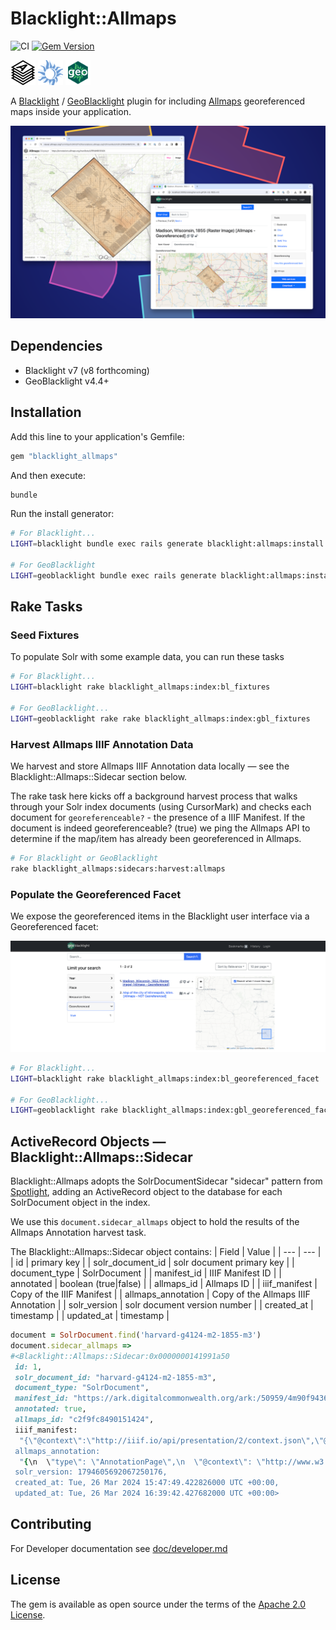 # Blacklight::Allmaps

![CI](https://github.com/bplmaps/blacklight-allmaps/actions/workflows/ci.yml/badge.svg) 
[![Gem Version](https://img.shields.io/gem/v/blacklight_allmaps.svg)](https://github.com/bplmaps/blacklight-allmaps/releases)

<img alt="Allmaps Logo" src="app/assets/images/blacklight/allmaps/allmaps-logo.svg" height="40px"/> <img alt="Blacklight Logo" src="app/assets/images/blacklight/allmaps/blacklight-logo.png" height="40px"/> <img alt="GeoBlacklight Logo" src="app/assets/images/blacklight/allmaps/geoblacklight-logo.png" height="40px"/>

A [Blacklight](https://projectblacklight.org/) / [GeoBlacklight](https://geoblacklight.org/) plugin for including [Allmaps](https://allmaps.org/) georeferenced maps inside your application.

![Screen shot](doc/screenshot_layers.png)

## Dependencies

* Blacklight v7 (v8 forthcoming)
* GeoBlacklight v4.4+

## Installation
Add this line to your application's Gemfile:

```ruby
gem "blacklight_allmaps"
```

And then execute:
```bash
bundle
```

Run the install generator:

```bash
# For Blacklight...
LIGHT=blacklight bundle exec rails generate blacklight:allmaps:install

# For GeoBlacklight
LIGHT=geoblacklight bundle exec rails generate blacklight:allmaps:install
```

## Rake Tasks

### Seed Fixtures

To populate Solr with some example data, you can run these tasks

```bash
# For Blacklight...
LIGHT=blacklight rake blacklight_allmaps:index:bl_fixtures

# For GeoBlacklight...
LIGHT=geoblacklight rake rake blacklight_allmaps:index:gbl_fixtures
```

### Harvest Allmaps IIIF Annotation Data

We harvest and store Allmaps IIIF Annotation data locally — see the Blacklight::Allmaps::Sidecar section below.

The rake task here kicks off a background harvest process that walks through your Solr index documents (using CursorMark) and checks each document for `georeferenceable?` - the presence of a IIIF Manifest. If the document is indeed georeferenceable? (true) we ping the Allmaps API to determine if the map/item has already been georeferenced in Allmaps.

```bash
# For Blacklight or GeoBlacklight
rake blacklight_allmaps:sidecars:harvest:allmaps
```

### Populate the Georeferenced Facet

We expose the georeferenced items in the Blacklight user interface via a Georeferenced facet:

![Screen shot](doc/georeferenced_facet.png)

```bash
# For Blacklight...
LIGHT=blacklight rake blacklight_allmaps:index:bl_georeferenced_facet

# For GeoBlacklight...
LIGHT=geoblacklight rake blacklight_allmaps:index:gbl_georeferenced_facet
```

## ActiveRecord Objects — Blacklight::Allmaps::Sidecar 

Blacklight::Allmaps adopts the SolrDocumentSidecar "sidecar" pattern from [Spotlight](https://github.com/projectblacklight/spotlight), adding an ActiveRecord object to the database for each SolrDocument object in the index.

We use this `document.sidecar_allmaps` object to hold the results of the Allmaps Annotation harvest task.

The Blacklight::Allmaps::Sidecar object contains:
| Field | Value |
| --- | --- |
| id | primary key |
| solr_document_id | solr document primary key |
| document_type | SolrDocument |
| manifest_id | IIIF Manifest ID |
| annotated | boolean (true\|false) |
| allmaps_id | Allmaps ID |
| iiif_manifest | Copy of the IIIF Manifest |
| allmaps_annotation | Copy of the Allmaps IIIF Annotation |
| solr_version | solr document version number |
| created_at | timestamp |
| updated_at | timestamp |

```ruby
document = SolrDocument.find('harvard-g4124-m2-1855-m3')
document.sidecar_allmaps =>
#<Blacklight::Allmaps::Sidecar:0x0000000141991a50
 id: 1,
 solr_document_id: "harvard-g4124-m2-1855-m3",
 document_type: "SolrDocument",
 manifest_id: "https://ark.digitalcommonwealth.org/ark:/50959/4m90f9436/manifest",
 annotated: true,
 allmaps_id: "c2f9fc8490151424",
 iiif_manifest:
  "{\"@context\":\"http://iiif.io/api/presentation/2/context.json\",\"@id\":\"https://ark.digitalcommonwealth.org/ark:/50959/4m90f9436/manifest\",\"@type\":\"sc:Manifest\",\"label\":\"Map of Madison and the Four Lake Country, Dane Co. Wis\" ...
 allmaps_annotation:
  "{\n  \"type\": \"AnnotationPage\",\n  \"@context\": \"http://www.w3.org/ns/anno.jsonld\",\n  \"items\": [\n    {\n      \"id\": \"https://annotations.allmaps.org/maps/3740c2822f443181\",\n      \"type\": \"Annotation\",\n      \"@context\": [\n        \"http://iiif.io/api/extension/georef/1/context.json\" ...
 solr_version: 1794605692067250176,
 created_at: Tue, 26 Mar 2024 15:47:49.422826000 UTC +00:00,
 updated_at: Tue, 26 Mar 2024 16:39:42.427682000 UTC +00:00>
```

## Contributing

For Developer documentation see [doc/developer.md](./doc/development.md)

## License
The gem is available as open source under the terms of the [Apache 2.0 License](https://opensource.org/license/apache-2-0).
